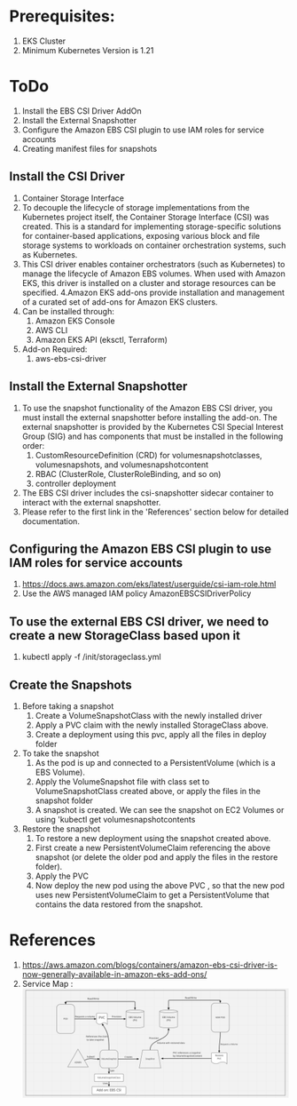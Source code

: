# Prerequisites:
1. EKS Cluster
2. Minimum Kubernetes Version is 1.21

# ToDo
1. Install the EBS CSI Driver AddOn
2. Install the External Snapshotter
3. Configure the Amazon EBS CSI plugin to use IAM roles for service accounts
4. Creating manifest files for snapshots

## Install the CSI Driver
1. Container Storage Interface
2. To decouple the lifecycle of storage implementations from the Kubernetes project itself, the Container Storage Interface (CSI) was created. This is a standard for implementing storage-specific solutions for container-based applications, exposing various block and file storage systems to workloads on container orchestration systems, such as Kubernetes.
3. This CSI driver enables container orchestrators (such as Kubernetes) to manage the lifecycle of Amazon EBS volumes. When used with Amazon EKS, this driver is installed on a cluster and storage resources can be specified.
4.Amazon EKS add-ons provide installation and management of a curated set of add-ons for Amazon EKS clusters.
5. Can be installed through:
    1. Amazon EKS Console
    2. AWS CLI
    3. Amazon EKS API (eksctl, Terraform)
6. Add-on Required:
    1. aws-ebs-csi-driver

## Install the External Snapshotter
1. To use the snapshot functionality of the Amazon EBS CSI driver, you must install the external snapshotter before installing the add-on. The external snapshotter is provided by the Kubernetes CSI Special Interest Group (SIG) and has components that must be installed in the following order:
    1. CustomResourceDefinition (CRD) for volumesnapshotclasses, volumesnapshots, and volumesnapshotcontent
    2. RBAC (ClusterRole, ClusterRoleBinding, and so on)
    3. controller deployment
2. The EBS CSI driver includes the csi-snapshotter sidecar container to interact with the external snapshotter.
3. Please refer to the first link in the 'References' section below for detailed documentation.


## Configuring the Amazon EBS CSI plugin to use IAM roles for service accounts
1. https://docs.aws.amazon.com/eks/latest/userguide/csi-iam-role.html
2. Use the AWS managed IAM policy AmazonEBSCSIDriverPolicy

## To use the external EBS CSI driver, we need to create a new StorageClass based upon it
1. kubectl apply -f /init/storageclass.yml

## Create the Snapshots
1. Before taking a snapshot
    1. Create a VolumeSnapshotClass with the newly installed driver
    2. Apply a PVC claim with the newly installed StorageClass above.
    3. Create a deployment using this pvc, apply all the files in deploy folder
2. To take the snapshot
    1. As the pod is up and connected to a PersistentVolume (which is a EBS Volume).
    2. Apply the VolumeSnapshot file with class set to VolumeSnapshotClass created above, or apply the files in the snapshot folder
    3. A snapshot is created. We can see the snapshot on EC2 Volumes or using 'kubectl get volumesnapshotcontents
3. Restore the snapshot
    1. To restore a new deployment using the snapshot created above.
    2. First create a new PersistentVolumeClaim referencing the above snapshot (or delete the older pod and apply the files in the restore folder).
    3. Apply the PVC
    4. Now deploy the new pod using the above PVC , so that the new pod uses new PersistentVolumeClaim to get a PersistentVolume that contains the data restored from the snapshot.

# References
1. https://aws.amazon.com/blogs/containers/amazon-ebs-csi-driver-is-now-generally-available-in-amazon-eks-add-ons/
2. Service Map : ![alt text](./servicemap.png)
